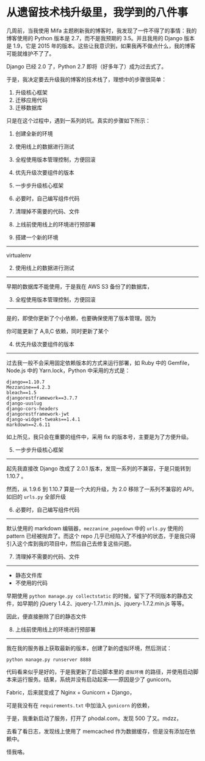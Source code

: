 从遗留技术栈升级里，我学到的八件事
===

几周前，当我使用 Mifa 主题刷新我的博客时，我发现了一件不得了的事情：我的博客使用的 Python 版本是 2.7，而不是我预期的 3.5。并且我用的 Django 版本是 1.9，它是 2015 年的版本。这些让我意识到，如果我再不做点什么，我的博客可能就维护不了了。

Django 已经 2.0 了，Python 2.7 即将（好多年了）成为过去式了。

于是，我决定要去升级我的博客的技术栈了，理想中的步骤很简单：

1. 升级核心框架
2. 迁移应用代码
3. 迁移数据库

只是在这个过程中，遇到一系列的坑。真实的步骤如下所示：

1. 创建全新的环境
2. 使用线上的数据进行测试
3. 全程使用版本管理控制，方便回滚
4. 优先升级次要组件的版本
5. 一步步升级核心框架
6. 必要时，自己编写组件代码 
7. 清理掉不需要的代码、文件
8. 上线前使用线上的环境进行预部署

1. 搭建一个新的环境
---

virtualenv

2. 使用线上的数据进行测试
---

早期的数据库不能使用，于是我在 AWS S3 备份了的数据库，

3. 全程使用版本管理控制，方便回滚
---

是的，即使你更新了个小依赖，也要确保使用了版本管理。因为

你可能更新了 A,B,C 依赖，同时更新了某个

4. 优先升级次要组件的版本
---

过去我一般不会采用固定依赖版本的方式来运行部署，如 Ruby 中的 Gemfile，Node.js 中的 Yarn.lock，Python 中采用的方式是：

```
django==1.10.7
Mezzanine==4.2.3
bleach==1.5
djangorestframework==3.7.7
django-uuslug
django-cors-headers
djangorestframework-jwt
django-widget-tweaks==1.4.1
markdown==2.6.11
```

如上所见，我只会在重要的组件中，采用 fix 的版本号，主要是为了方便升级。

5. 一步步升级核心框架
---

起先我直接改 Django 改成了 2.0.1 版本，发现一系列的不兼容，于是只能转到 1.10.7 。

然而，从 1.9.6 到 1.10.7 算是一个大的升级，为 2.0 移除了一系列不兼容的 API，如旧的 ``urls.py`` 全部升级

6. 必要时，自己编写组件代码 
---

默认使用的 markdown 编辑器，``mezzanine_pagedown`` 中的 ``urls.py`` 使用的 pattern 已经被抛弃了。而这个 repo 几乎已经陷入了不维护的状态，于是我只得引入这个库到我的项目中，然后自己去修复这些问题。

7. 清理掉不需要的代码、文件
---

 - 静态文件库
 - 不使用的代码

早期使用 ``python manage.py collectstatic`` 的时候，留下了不同版本的静态文件，如早期的 jQuery 1.4.2、jquery-1.7.1.min.js、jquery-1.7.2.min.js 等等。

因此，便直接删除了旧的静态文件

8. 上线前使用线上的环境进行预部署
---

我在我的服务器上获取最新的版本，创建了新的虚拟环境，然后测试：

``python manage.py runserver 8888``

代码看来似乎是好的，于是我更新了启动脚本里的 ``虚拟环境`` 的路径，并使用启动脚本来运行服务。结果，系统并没有启动起来——原因是少了 gunicorn。

Fabric，后来就变成了 Nginx + Gunicorn + Django，

可是我没有在 ``requirements.txt`` 中加油入 ``gunicorn`` 的依赖，

于是，我重新启动了服务，打开了 phodal.com，发现 500 了又。mdzz，

去看了看日志，发现线上使用了 memcached 作为数据缓存，但是没有添加在依赖中。

怪我咯。


